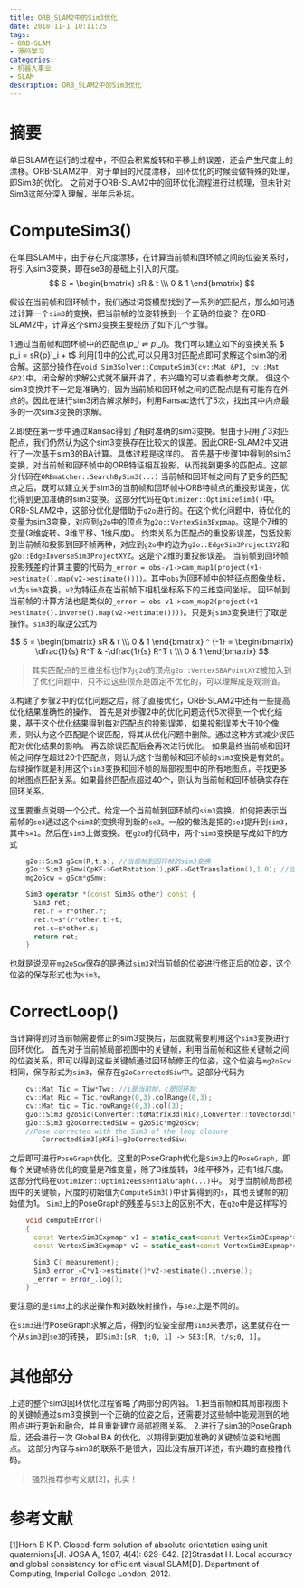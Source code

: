 ```yaml
---
title: ORB_SLAM2中的Sim3优化
date: 2018-11-1 10:11:25
tags:
- ORB-SLAM
- 源码学习
categories:
- 机器人事业
- SLAM
description: ORB_SLAM2中的Sim3优化
---
```

<!-- more -->

# 摘要
单目SLAM在运行的过程中，不但会积累旋转和平移上的误差，还会产生尺度上的漂移。ORB-SLAM2中，对于单目的尺度漂移，回环优化的时候会做特殊的处理，即Sim3的优化。
之前对于ORB-SLAM2中的回环优化流程进行过梳理，但未针对Sim3这部分深入理解，半年后补坑。

# ComputeSim3()
在单目SLAM中，由于存在尺度漂移，在计算当前帧和回环帧之间的位姿关系时，将引入sim3变换，即在se3的基础上引入的尺度。
$$
S = \begin{bmatrix}
sR & t \\\
0 & 1
\end{bmatrix}
$$

假设在当前帧和回环帧中，我们通过词袋模型找到了一系列的匹配点，那么如何通过计算一个`sim3`的变换，把当前帧的位姿转换到一个正确的位姿？
在ORB-SLAM2中，计算这个sim3变换主要经历了如下几个步骤。

1.通过当前帧和回环帧中的匹配点$(p\_i \rightleftharpoons {p}'\_i)$。我们可以建立如下的变换关系 $ p\_i = sR{p}'\_i + t$
利用[1]中的公式,可以只用3对匹配点即可求解这个sim3的闭合解。这部分操作在``void Sim3Solver::ComputeSim3(cv::Mat &P1, cv::Mat &P2)``中。闭合解的求解公式就不展开讲了，有兴趣的可以查看参考文献。
但这个sim3变换并不一定是准确的，因为当前帧和回环帧之间的匹配点是有可能存在外点的。因此在进行sim3闭合解求解时，利用Ransac迭代了5次，找出其中内点最多的一次sim3变换的求解。

2.即使在第一步中通过Ransac得到了相对准确的sim3变换。但由于只用了3对匹配点，我们仍然认为这个sim3变换存在比较大的误差。因此ORB-SLAM2中又进行了一次基于sim3的BA计算。具体过程是这样的。
首先基于步骤1中得到的sim3变换，对当前帧和回环帧中的ORB特征相互投影，从而找到更多的匹配点。这部分代码在``ORBmatcher::SearchBySim3(...)``
当前帧和回环帧之间有了更多的匹配点之后，既可以建立关于sim3的当前帧和回环帧中ORB特帧点的重投影误差，优化得到更加准确的sim3变换。这部分代码在`Optimizer::OptimizeSim3()`中。
ORB-SLAM2中，这部分优化是借助于`g2o`进行的。在这个优化问题中，待优化的变量为sim3变换，对应到`g2o`中的顶点为`g2o::VertexSim3Expmap`。这是个7维的变量(3维旋转、3维平移、1维尺度)。
约束关系为匹配点的重投影误差，包括投影到当前帧和投影到回环帧两种，对应到`g2o`中的边为`g2o::EdgeSim3ProjectXYZ`和`g2o::EdgeInverseSim3ProjectXYZ`。这是个2维的重投影误差。
当前帧到回环帧投影残差的计算主要的代码为``_error = obs-v1->cam_map1(project(v1->estimate().map(v2->estimate())))``。其中`obs`为回环帧中的特征点图像坐标，`v1`为`sim3`变换，`v2`为特征点在当前帧下相机坐标系下的三维空间坐标。
回环帧到当前帧的计算方法也是类似的``_error = obs-v1->cam_map2(project(v1->estimate().inverse().map(v2->estimate())))``。只是对`sim3`变换进行了取逆操作。`sim3`的取逆公式为

$$
S = \begin{bmatrix}
sR & t \\\
0 & 1
\end{bmatrix} ^ {-1} = \begin{bmatrix}
\dfrac{1}{s} R^T &  -\dfrac{1}{s} R^T t \\\
0 & 1
\end{bmatrix} 
$$

> 其实匹配点的三维坐标也作为`g2o`的顶点`g2o::VertexSBAPointXYZ`被加入到了优化问题中，只不过这些顶点是固定不优化的，可以理解成是观测值。

3.构建了步骤2中的优化问题之后，除了直接优化，ORB-SLAM2中还有一些提高优化结果准确性的操作。
首先是对步骤2中的优化问题迭代5次得到一个优化结果，基于这个优化结果得到每对匹配点的投影误差，如果投影误差大于10个像素，则认为这个匹配是个误匹配，将其从优化问题中删除。通过这种方式减少误匹配对优化结果的影响。
再去除误匹配后会再次进行优化。
如果最终当前帧和回环帧之间存在超过20个匹配点，则认为这个当前帧和回环帧的`sim3`变换是有效的。
后续操作就是利用这个`sim3`变换和回环帧的局部视图中的所有地图点，寻找更多的地图点匹配关系。如果最终匹配点超过40个，则认为当前帧和回环帧确实存在回环关系。

这里要重点说明一个公式。给定一个当前帧到回环帧的`sim3`变换，如何把表示当前帧的`se3`通过这个`sim3`的变换得到新的`se3`。一般的做法是把的`se3`提升到`sim3`，其中`s=1`。然后在`sim3`上做变换。在`g2o`的代码中，两个`sim3`变换是写成如下的方式
```c++
    g2o::Sim3 gScm(R,t,s); //当前帧到回环帧的sim3变换
    g2o::Sim3 gSmw(CpKF->GetRotation(),pKF->GetTranslation(),1.0); //当前帧的sim3，其中s=1
    mg2oScw = gScm*gSmw;

    Sim3 operator *(const Sim3& other) const {
      Sim3 ret;
      ret.r = r*other.r;
      ret.t=s*(r*other.t)+t;
      ret.s=s*other.s;
      return ret;
    }
```
也就是说现在`mg2oScw`保存的是通过`sim3`对当前帧的位姿进行修正后的位姿，这个位姿的保存形式也为`sim3`。

# CorrectLoop()
当计算得到对当前帧需要修正的sim3变换后，后面就需要利用这个`sim3`变换进行回环优化。
首先对于当前帧局部视图中的关键帧，利用当前帧和这些关键帧之间的位姿关系，即可以得到这些关键帧通过回环帧修正的位姿，这个位姿与`mg2oScw`相同，保存形式为`sim3`，保存在`g2oCorrectedSiw`中。这部分代码为
```c++
	cv::Mat Tic = Tiw*Twc; //i是当前帧，c是回环帧
	cv::Mat Ric = Tic.rowRange(0,3).colRange(0,3);
	cv::Mat tic = Tic.rowRange(0,3).col(3);
	g2o::Sim3 g2oSic(Converter::toMatrix3d(Ric),Converter::toVector3d(tic),1.0);
	g2o::Sim3 g2oCorrectedSiw = g2oSic*mg2oScw;
	//Pose corrected with the Sim3 of the loop closure
        CorrectedSim3[pKFi]=g2oCorrectedSiw;
```

之后即可进行`PoseGraph`优化。这里的PoseGraph优化是`Sim3`上的`PoseGraph`，即每个关键帧待优化的变量是7维变量，除了3维旋转，3维平移外，还有1维尺度。
这部分代码在`Optimizer::OptimizeEssentialGraph(...)`中。
对于当前帧局部视图中的关键帧，尺度的初始值为`ComputeSim3()`中计算得到的`s`，其他关键帧的初始值为1。
`Sim3`上的PoseGraph的残差与`SE3`上的区别不大，在`g2o`中是这样写的
```c++
    void computeError()
    {
      const VertexSim3Expmap* v1 = static_cast<const VertexSim3Expmap*>(_vertices[0]);
      const VertexSim3Expmap* v2 = static_cast<const VertexSim3Expmap*>(_vertices[1]);

      Sim3 C(_measurement);
      Sim3 error_=C*v1->estimate()*v2->estimate().inverse();
      _error = error_.log();
    }
```
要注意的是`sim3`上的求逆操作和对数映射操作，与`se3`上是不同的。

在`sim3`进行PoseGraph求解之后，得到的位姿全部用`sim3`来表示，这里就存在一个从`sim3`到`se3`的转换，
即`Sim3:[sR, t;0, 1] -> SE3:[R, t/s;0, 1]`。


# 其他部分
上述的整个sim3回环优化过程省略了两部分的内容。
1.把当前帧和其局部视图下的关键帧通过sim3变换到一个正确的位姿之后，还需要对这些帧中能观测到的地图点进行更新和融合，并且重新建立局部视图关系。
2.进行了sim3的PoseGraph后，还会进行一次 Global BA 的优化，以期得到更加准确的关键帧位姿和地图点。
这部分内容与sim3的联系不是很大，因此没有展开详述，有兴趣的直接撸代码。

> 强烈推荐参考文献[2]，扎实！

# 参考文献
[1]Horn B K P. Closed-form solution of absolute orientation using unit quaternions[J]. JOSA A, 1987, 4(4): 629-642.
[2]Strasdat H. Local accuracy and global consistency for efficient visual SLAM[D]. Department of Computing, Imperial College London, 2012.



